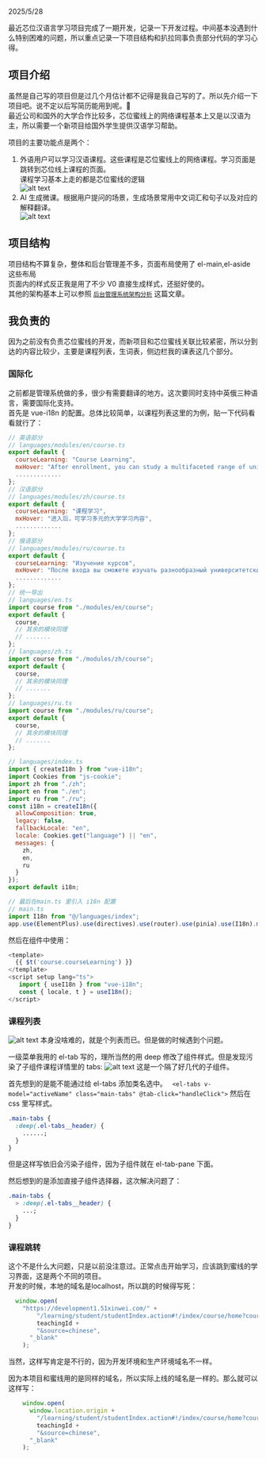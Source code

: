 2025/5/28

最近芯位汉语言学习项目完成了一期开发，记录一下开发过程。中间基本没遇到什么特别困难的问题，所以重点记录一下项目结构和扒拉同事负责部分代码的学习心得。

## 项目介绍

虽然是自己写的项目但是过几个月估计都不记得是我自己写的了。所以先介绍一下项目吧。说不定以后写简历能用到呢。🤣  
最近公司和国外的大学合作比较多，芯位蜜线上的网络课程基本上又是以汉语为主，所以需要一个新项目给国外学生提供汉语学习帮助。

项目的主要功能点是两个：

1. 外语用户可以学习汉语课程。这些课程是芯位蜜线上的网络课程。学习页面是跳转到芯位线上课程的页面。  
    课程学习基本上走的都是芯位蜜线的逻辑  
   ![alt text](image-8.png)
2. AI 生成微课。根据用户提问的场景，生成场景常用中文词汇和句子以及对应的解释翻译。  
   ![alt text](image-7.png)

## 项目结构

项目结构不算复杂，整体和后台管理差不多，页面布局使用了 el-main,el-aside 这些布局  
页面内的样式反正我是用了不少 V0 直接生成样式，还挺好使的。  
其他的架构基本上可以参照 [`后台管理系统架构分析`](/docs/技术分析/前端/后台管理系统架构分析) 这篇文章。

## 我负责的

因为之前没有负责芯位蜜线的开发，而新项目和芯位蜜线关联比较紧密，所以分到达的内容比较少，主要是课程列表，生词表，侧边栏我的课表这几个部分。

### 国际化

之前都是管理系统做的多，很少有需要翻译的地方。这次要同时支持中英俄三种语言，需要国际化支持。  
首先是 vue-i18n 的配置。总体比较简单，以课程列表这里的为例，贴一下代码看看就行了：

```js
// 英语部分
// languages/modules/en/course.ts
export default {
  courseLearning: "Course Learning",
  mxHover: "After enrollment, you can study a multifaceted range of university-level academic content.",
  .............
};
// 汉语部分
// languages/modules/zh/course.ts
export default {
  courseLearning: "课程学习",
  mxHover: "进入后，可学习多元的大学学习内容",
  .............
};
// 俄语部分
// languages/modules/ru/course.ts
export default {
  courseLearning: "Изучение курсов",
  mxHover: "После входа вы сможете изучать разнообразный университетский контент",
  .............
};
// 统一导出
// languages/en.ts
import course from "./modules/en/course";
export default {
  course,
  // 其余的模块同理
  // .......
};
// languages/zh.ts
import course from "./modules/zh/course";
export default {
  course,
  // 其余的模块同理
  // .......
};
// languages/ru.ts
import course from "./modules/ru/course";
export default {
  course,
  // 其余的模块同理
  // .......
};

// languages/index.ts
import { createI18n } from "vue-i18n";
import Cookies from "js-cookie";
import zh from "./zh";
import en from "./en";
import ru from "./ru";
const i18n = createI18n({
  allowComposition: true,
  legacy: false,
  fallbackLocale: "en",
  locale: Cookies.get("language") || "en",
  messages: {
    zh,
    en,
    ru
  }
});
export default i18n;

// 最后在main.ts 里引入 i18n 配置
// main.ts
import I18n from "@/languages/index";
app.use(ElementPlus).use(directives).use(router).use(pinia).use(I18n).mount("#app");
```

然后在组件中使用：

```js
<template>
  {{ $t('course.courseLearning') }}
</template>
<script setup lang="ts">
   import { useI18n } from "vue-i18n";
   const { locale, t } = useI18n();
</script>
```

### 课程列表

![alt text](image-9.png)
本身没啥难的，就是个列表而已。但是做的时候遇到个问题。

一级菜单我用的 el-tab 写的，理所当然的用 deep 修改了组件样式。但是发现污染了子组件课程详情里的 tabs:
![alt text](image-10.png)
这是一个隔了好几代的子组件。

首先想到的是能不能通过给 el-tabs 添加类名选中。
` <el-tabs v-model="activeName" class="main-tabs" @tab-click="handleClick">`
然后在 css 里写样式。

```css
.main-tabs {
  :deep(.el-tabs__header) {
    ......;
  }
}
```

但是这样写依旧会污染子组件，因为子组件就在 el-tab-pane 下面。

然后想到的是添加直接子组件选择器，这次解决问题了：

```css
.main-tabs {
  > :deep(.el-tabs__header) {
    ...;
  }
}
```

### 课程跳转
这个不是什么大问题，只是以前没注意过。正常点击开始学习，应该跳到蜜线的学习界面，这是两个不同的项目。  
开发的时候，本地的域名是localhost，所以跳的时候得写死：  
```js
  window.open(
    "https://development1.51xinwei.com/" +
        "/learning/student/studentIndex.action#!/index/course/home?courseId=" +
        teachingId +
        "&source=chinese",
      "_blank"
    );
```
当然，这样写肯定是不行的，因为开发环境和生产环境域名不一样。  

因为本项目和蜜线用的是同样的域名，所以实际上线的域名是一样的。那么就可以这样写：  
```js
    window.open(
      window.location.origin +
        "/learning/student/studentIndex.action#!/index/course/home?courseId=" +
        teachingId +
        "&source=chinese",
      "_blank"
    );
```

